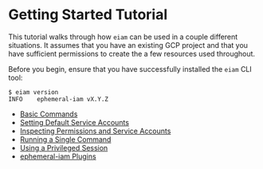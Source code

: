 # Getting Started Tutorial
This tutorial walks through how `eiam` can be used in a couple different situations.
It assumes that you have an existing GCP project and that you have sufficient
permissions to create the a few resources used throughout.

Before you begin, ensure that you have successfully installed the `eiam` CLI tool:
```
$ eiam version
INFO    ephemeral-iam vX.Y.Z
```

- [Basic Commands](./basic_commands/README.md)
- [Setting Default Service Accounts](./default_service_accounts/README.md)
- [Inspecting Permissions and Service Accounts](./perms_and_svc_accts/README.md)
- [Running a Single Command](./running_commands/README.md)
- [Using a Privileged Session](./privileged_session/README.md)
- [ephemeral-iam Plugins](../plugins/README.md)